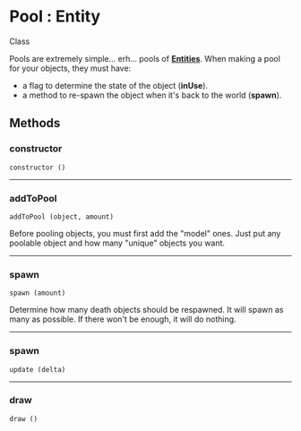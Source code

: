 # <i class="fa fa-book"></i> Pool : Entity

<span class="label label-info">Class</span>

Pools are extremely simple... erh... pools of [**Entities**](entity.md). When making a pool for your objects, they must have:
- a flag to determine the state of the object (**inUse**).
- a method to re-spawn the object when it's back to the world (**spawn**).

## Methods

### constructor

    constructor ()

---

### addToPool

    addToPool (object, amount)

Before pooling objects, you must first add the "model" ones. 
Just put any poolable object and how many "unique" objects you want.

---

### spawn

    spawn (amount)

Determine how many death objects should be respawned. 
It will spawn as many as possible. If there won't be enough, it will do nothing.

---

### spawn

    update (delta)

---

### draw

    draw ()

